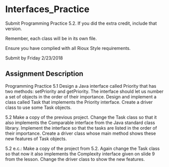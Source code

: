 # Interfaces_Practice
Submit Programming Practice 5.2.  If you did the extra credit, include that version.

Remember, each class will be in its own file.

Ensure you have complied with all Rioux Style requirements.

Submit by Friday 2/23/2018


## Assignment Description

Programming Practice
5.1   Design a Java interface called Priority that has two methods: setPriority and getPriority.  The interface should let us number a set of objects in the order of their importance.  Design and implement a class called Task that implements the Priority interface.  Create a driver class to use some Task objects. 

5.2 Make a copy of the previous project.  Change the Task class so that it also implements the Comparable interface from the Java standard class library.  Implement the interface so that the tasks are listed in the order of their importance.  Create a driver class whose main method shows these new features of Task objects.

5.2 e.c.:  Make a copy of the project from 5.2.  Again change the Task class so that now it also implements the Complexity interface given on slide 9 from the lesson.  Change the driver class to show the new features.

